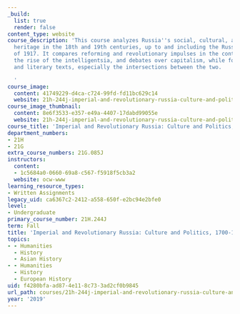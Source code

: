 ```yaml
---
_build:
  list: true
  render: false
content_type: website
course_description: 'This course analyzes Russia''s social, cultural, and political
  heritage in the 18th and 19th centuries, up to and including the Russian Revolution
  of 1917. It compares reforming and revolutionary impulses in the context of serfdom,
  the rise of the intelligentsia, and debates over capitalism, while focusing on historical
  and literary texts, especially the intersections between the two.

  '
course_image:
  content: 41749229-d4ca-c724-99fd-fd11bc629c14
  website: 21h-244j-imperial-and-revolutionary-russia-culture-and-politics-1700-1917-fall-2019
course_image_thumbnail:
  content: 8e6f3533-e357-e49a-4407-17dabd99055e
  website: 21h-244j-imperial-and-revolutionary-russia-culture-and-politics-1700-1917-fall-2019
course_title: 'Imperial and Revolutionary Russia: Culture and Politics, 1700-1917'
department_numbers:
- 21H
- 21G
extra_course_numbers: 21G.085J
instructors:
  content:
  - 1c5684a0-0660-69a8-c567-f5918f5cb3a2
  website: ocw-www
learning_resource_types:
- Written Assignments
legacy_uid: ca6367c2-2412-a558-650f-e2bc94e2bfe0
level:
- Undergraduate
primary_course_number: 21H.244J
term: Fall
title: 'Imperial and Revolutionary Russia: Culture and Politics, 1700-1917'
topics:
- - Humanities
  - History
  - Asian History
- - Humanities
  - History
  - European History
uid: f4280bfa-ad87-4e11-8c73-3ad2cf0b9845
url_path: courses/21h-244j-imperial-and-revolutionary-russia-culture-and-politics-1700-1917-fall-2019
year: '2019'
---
```

